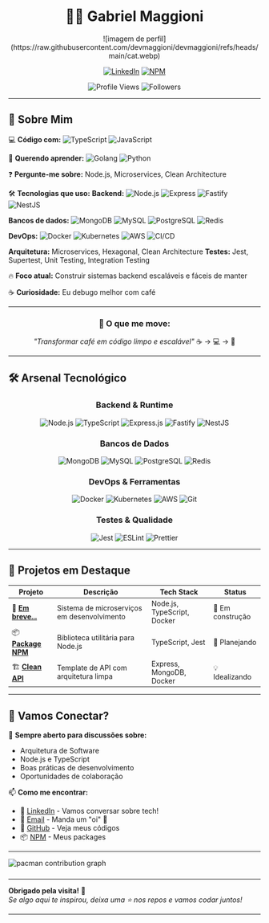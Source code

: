 <h1 align="center">👨‍💻 Gabriel Maggioni</h1>

<div align="center">
![imagem de perfil](https://raw.githubusercontent.com/devmaggioni/devmaggioni/refs/heads/main/cat.webp)
</div>

<div align="center">

[![LinkedIn](https://img.shields.io/badge/LinkedIn-Gabriel_Maggioni-0077B5?style=flat&logo=linkedin&logoColor=white)](https://www.linkedin.com/in/devmaggioni/)
[![NPM](https://img.shields.io/badge/NPM-devmaggioni-CB3837?style=flat&logo=npm&logoColor=white)](https://www.npmjs.com/~devmaggioni)

![Profile Views](https://komarev.com/ghpvc/?username=devmaggioni&color=red&style=flat-square)
![Followers](https://img.shields.io/github/followers/devmaggioni?color=0cf&style=flat-square)

</div>

<!-- ---

<div align="center">
  
[![Typing SVG](https://readme-typing-svg.herokuapp.com?font=Fira+Code&size=24&pause=100&color=07F5DC&center=true&vCenter=true&width=800&height=100&lines=Olá👋;Full+Stack+Developer+🚀;Node.js+%26+TypeScript+Enthusiast;Building+the+future,+one+commit+at+a+time+⚡)](https://git.io/typing-svg)

</div>

--- -->

---

## 🎯 Sobre Mim

💻 **Código com:**
![TypeScript](https://img.shields.io/badge/TypeScript-3178C6?style=flat-square\&logo=typescript\&logoColor=white)
![JavaScript](https://img.shields.io/badge/JavaScript-F7DF1E?style=flat-square\&logo=javascript\&logoColor=black)

🌱 **Querendo aprender:**
![Golang](https://img.shields.io/badge/Golang-00ADD8?style=flat-square\&logo=go\&logoColor=white)
![Python](https://img.shields.io/badge/Python-3776AB?style=flat-square\&logo=python\&logoColor=white)

❓ **Pergunte-me sobre:** Node.js, Microservices, Clean Architecture

🛠️ **Tecnologias que uso:**
**Backend:**
![Node.js](https://img.shields.io/badge/Node.js-339933?style=flat-square\&logo=node.js\&logoColor=white)
![Express](https://img.shields.io/badge/Express-000000?style=flat-square\&logo=express\&logoColor=white)
![Fastify](https://img.shields.io/badge/Fastify-20232A?style=flat-square\&logo=fastify\&logoColor=white)
![NestJS](https://img.shields.io/badge/NestJS-E0234E?style=flat-square\&logo=nestjs\&logoColor=white)

**Bancos de dados:**
![MongoDB](https://img.shields.io/badge/MongoDB-47A248?style=flat-square\&logo=mongodb\&logoColor=white)
![MySQL](https://img.shields.io/badge/MySQL-4479A1?style=flat-square\&logo=mysql\&logoColor=white)
![PostgreSQL](https://img.shields.io/badge/PostgreSQL-336791?style=flat-square\&logo=postgresql\&logoColor=white)
![Redis](https://img.shields.io/badge/Redis-DC382D?style=flat-square\&logo=redis\&logoColor=white)

**DevOps:**
![Docker](https://img.shields.io/badge/Docker-2496ED?style=flat-square\&logo=docker\&logoColor=white)
![Kubernetes](https://img.shields.io/badge/Kubernetes-326CE5?style=flat-square\&logo=kubernetes\&logoColor=white)
![AWS](https://img.shields.io/badge/AWS-232F3E?style=flat-square\&logo=amazonaws\&logoColor=white)
![CI/CD](https://img.shields.io/badge/CI/CD-007ACC?style=flat-square)

**Arquitetura:** Microservices, Hexagonal, Clean Architecture
**Testes:** Jest, Supertest, Unit Testing, Integration Testing

🔥 **Foco atual:** Construir sistemas backend escaláveis e fáceis de manter

☕ **Curiosidade:** Eu debugo melhor com café

---


<div align="center">

### 🚀 O que me move:
*"Transformar café em código limpo e escalável"* ☕ → 💻 → 🚀

</div>

---

## 🛠️ Arsenal Tecnológico

<div align="center">

### Backend & Runtime
![Node.js](https://img.shields.io/badge/Node.js-43853D?style=for-the-badge&logo=node.js&logoColor=white)
![TypeScript](https://img.shields.io/badge/TypeScript-007ACC?style=for-the-badge&logo=typescript&logoColor=white)
![Express.js](https://img.shields.io/badge/Express.js-404D59?style=for-the-badge&logo=express&logoColor=white)
![Fastify](https://img.shields.io/badge/Fastify-000000?style=for-the-badge&logo=fastify&logoColor=white)
![NestJS](https://img.shields.io/badge/NestJS-E0234E?style=for-the-badge&logo=nestjs&logoColor=white)

### Bancos de Dados
![MongoDB](https://img.shields.io/badge/MongoDB-4EA94B?style=for-the-badge&logo=mongodb&logoColor=white)
![MySQL](https://img.shields.io/badge/MySQL-316192?style=for-the-badge&logo=mysql&logoColor=white)
![PostgreSQL](https://img.shields.io/badge/PostgreSQL-316192?style=for-the-badge&logo=postgresql&logoColor=white)
![Redis](https://img.shields.io/badge/Redis-DC382D?style=for-the-badge&logo=redis&logoColor=white)

### DevOps & Ferramentas
![Docker](https://img.shields.io/badge/Docker-2496ED?style=for-the-badge&logo=docker&logoColor=white)
![Kubernetes](https://img.shields.io/badge/Kubernetes-326CE5?style=for-the-badge&logo=kubernetes&logoColor=white)
![AWS](https://img.shields.io/badge/AWS-232F3E?style=for-the-badge&logo=amazon-aws&logoColor=white)
![Git](https://img.shields.io/badge/Git-F05032?style=for-the-badge&logo=git&logoColor=white)

### Testes & Qualidade
![Jest](https://img.shields.io/badge/Jest-C21325?style=for-the-badge&logo=jest&logoColor=white)
![ESLint](https://img.shields.io/badge/ESLint-4B32C3?style=for-the-badge&logo=eslint&logoColor=white)
![Prettier](https://img.shields.io/badge/Prettier-F7B93E?style=for-the-badge&logo=prettier&logoColor=black)

</div>

---

## 🌟 Projetos em Destaque

<div align="center">

| Projeto | Descrição | Tech Stack | Status |
|---------|-----------|------------|--------|
| 🚀 **[Em breve...](#)** | Sistema de microserviços em desenvolvimento | Node.js, TypeScript, Docker | 🔨 Em construção |
| 📦 **[Package NPM](#)** | Biblioteca utilitária para Node.js | TypeScript, Jest | 🎯 Planejando |
| 🏗️ **[Clean API](#)** | Template de API com arquitetura limpa | Express, MongoDB, Docker | 💡 Idealizando |

</div>

---

## 🤝 Vamos Conectar?

<div align="left">

💬 **Sempre aberto para discussões sobre:**
- Arquitetura de Software
- Node.js e TypeScript
- Boas práticas de desenvolvimento
- Oportunidades de colaboração

📫 **Como me encontrar:**
- 💼 [LinkedIn](https://www.linkedin.com/in/devmaggioni/) - Vamos conversar sobre tech!
- 📧 [Email](mailto:devmaggioni@gmail.com) - Manda um "oi" 👋
- 🐙 [GitHub](https://github.com/devmaggioni) - Veja meus códigos
- 📦 [NPM](https://www.npmjs.com/~devmaggioni) - Meus packages

</div>

---

<picture>
  <source media="(prefers-color-scheme: dark)" srcset="https://raw.githubusercontent.com/devmaggioni/devmaggioni/output/pacman-contribution-graph-dark.svg">
  <source media="(prefers-color-scheme: light)" srcset="https://raw.githubusercontent.com/devmaggioni/devmaggioni/output/pacman-contribution-graph.svg">
  <img alt="pacman contribution graph" src="https://raw.githubusercontent.com/devmaggioni/devmaggioni/output/pacman-contribution-graph.svg">
</picture>

###

---

**Obrigado pela visita!** 🙏  
*Se algo aqui te inspirou, deixa uma ⭐ nos repos e vamos codar juntos!*

---

